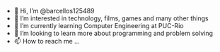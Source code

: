 - 👋 Hi, I’m @barcellos125489
- 👀 I’m interested in technology, films, games and many other things
- 🌱 I’m currently learning Computer Engineering at PUC-Rio
- 💞️ I’m looking to learn more about programming and problem solving
- 📫 How to reach me ...

<!---
barcellos125489/barcellos125489 is a ✨ special ✨ repository because its `README.md` (this file) appears on your GitHub profile.
You can click the Preview link to take a look at your changes.
--->
